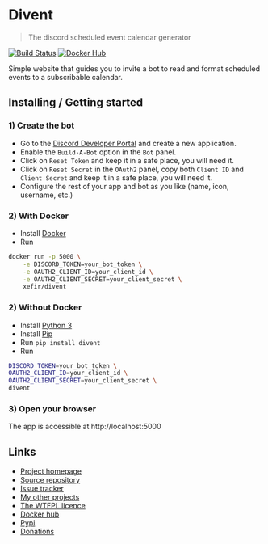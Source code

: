 # Divent
> The discord scheduled event calendar generator

[![Build Status](https://ci.crystalyx.net/api/badges/Xefir/Divent/status.svg)](https://ci.crystalyx.net/Xefir/Divent)
[![Docker Hub](https://img.shields.io/docker/pulls/xefir/divent)](https://hub.docker.com/r/xefir/divent)

Simple website that guides you to invite a bot to read and format scheduled events to a subscribable calendar.

## Installing / Getting started

### 1) Create the bot

- Go to the [Discord Developer Portal](https://discord.com/developers/applications) and create a new application.
- Enable the `Build-A-Bot` option in the `Bot` panel.
- Click on `Reset Token` and keep it in a safe place, you will need it.
- Click on `Reset Secret` in the `OAuth2` panel, copy both `Client ID` and `Client Secret` and keep it in a safe place, you will need it.
- Configure the rest of your app and bot as you like (name, icon, username, etc.)

### 2) With Docker

- Install [Docker](https://docs.docker.com/get-docker/)
- Run
```bash
docker run -p 5000 \
    -e DISCORD_TOKEN=your_bot_token \
    -e OAUTH2_CLIENT_ID=your_client_id \
    -e OAUTH2_CLIENT_SECRET=your_client_secret \
    xefir/divent
```

### 2) Without Docker

- Install [Python 3](https://www.python.org/downloads/)
- Install [Pip](https://pip.pypa.io/en/stable/installation/)
- Run `pip install divent`
- Run
```bash
DISCORD_TOKEN=your_bot_token \
OAUTH2_CLIENT_ID=your_client_id \
OAUTH2_CLIENT_SECRET=your_client_secret \
divent
```

### 3) Open your browser

The app is accessible at http://localhost:5000

## Links

- [Project homepage](https://divent.crystalyx.net/)
- [Source repository](https://git.crystalyx.net/Xefir/Divent)
- [Issue tracker](https://git.crystalyx.net/Xefir/Divent/issues)
- [My other projects](https://git.crystalyx.net/Xefir)
- [The WTFPL licence](http://www.wtfpl.net/)
- [Docker hub](https://hub.docker.com/r/xefir/divent)
- [Pypi](https://pypi.org/project/Divent/)
- [Donations](https://paypal.me/Xefir)
